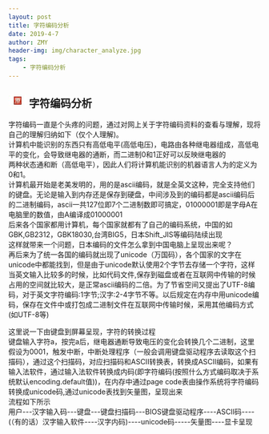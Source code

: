 ```yaml
---
layout: post
title: 字符编码分析
date: 2019-4-7
author: ZMY
header-img: img/character_analyze.jpg
tags:
    - 字符编码分析
---
```


## <img class="original" src='https://raw.githubusercontent.com/276622709/276622709.github.io/master/img/original.png'> 字符编码分析

  字符编码一直是个头疼的问题，通过对网上关于字符编码资料的查看与理解，现将自己的理解归纳如下（仅个人理解)。   
  计算机中能识别的东西只有高低电平(高低电压)，电路由各种继电器组成，高低电平的变化，会导致继电器的通断，而二进制0和1正好可以反映继电器的  
两种状态通和断（高低电平），因此人们将计算机能识别的机器语言人为的定义为0和1。  
  计算机最开始是老美发明的，用的是ascii编码，就是全英文这种，完全支持他们的键盘。无论是输入到内存还是保存到硬盘，中间涉及到的编码都是ascii编码后的二进制编码，ascii一共127位即7个二进制数即可搞定，01000001即是字母A在电脑里的数值，由A编译成01000001    
  后来各个国家都用计算机，每个国家就都有了自己的编码系统，中国的如GBK,GB2312，GBK18030,台湾BIG5，日本Shift_JIS等编码陆续出现  
  这样就带来一个问题，日本编码的文件怎么拿到中国电脑上呈现出来呢？  
  再后来为了统一各国的编码就出现了unicode（万国码），各个国家的文字在unicode中都能找到，但是由于unicode默认使用2个字节去存储一个字符，这样当英文输入比较多的时候，比如代码文件,保存到磁盘或者在互联网中传输的时候占用的空间就比较大，是正常ascii编码的二倍。为了节省空间又提出了UTF-8编码，对于英文字符编码:1字节;汉字:2-4字节不等。以后规定在内存中用unicode编码，保存在文件中或打包成二进制文件在互联网中传输时候，采用其他编码方式(如UTF-8等)  
   
  这里说一下由键盘到屏幕呈现，字符的转换过程  
  键盘输入字符a，按完a后，继电器通断导致电压的变化会转换几个二进制，这里假设为0001，触发中断，中断处理程序（一般会调用键盘驱动程序去读取这个扫描码），通过这个扫描码，对应扫描码和ASCII转换表，转换成ASCII编码，如果有输入法软件，通过输入法软件转换成内码(即字符编码(按照什么方式编码取决于系统默认encoding.default值))，在内存中通过page code表由操作系统将字符编码转换成unicode码,通过unicode表找到矢量图，呈现出来  
  流程如下所示  
  用户---汉字输入码---键盘---键盘扫描码---BIOS键盘驱动程序----ASCII码----(（有的话）汉字输入软件----汉字内码)----unicode码-----矢量图----显卡呈现  
